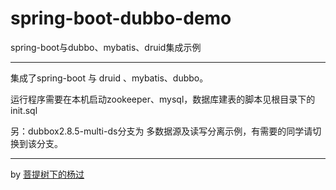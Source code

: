 # spring-boot-dubbo-demo
spring-boot与dubbo、mybatis、druid集成示例

---

集成了spring-boot 与 druid 、mybatis、dubbo。

运行程序需要在本机启动zookeeper、mysql，数据库建表的脚本见根目录下的init.sql

另：dubbox2.8.5-multi-ds分支为 多数据源及读写分离示例，有需要的同学请切换到该分支。

---

by [菩提树下的杨过](http://yjmyzz.cnblogs.com/)